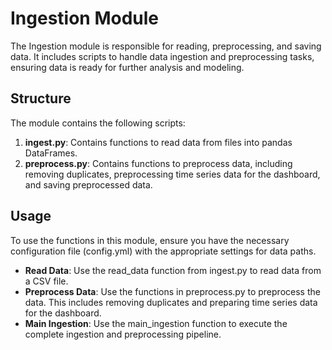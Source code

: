 # Ingestion Module

The Ingestion module is responsible for reading, preprocessing, and saving data. It includes scripts to handle data ingestion and preprocessing tasks, ensuring data is ready for further analysis and modeling.

## Structure

The module contains the following scripts:

1. **ingest.py**: Contains functions to read data from files into pandas DataFrames.
2. **preprocess.py**: Contains functions to preprocess data, including removing duplicates, preprocessing time series data for the dashboard, and saving preprocessed data.

## Usage

To use the functions in this module, ensure you have the necessary configuration file (config.yml) with the appropriate settings for data paths.

- **Read Data**: Use the read_data function from ingest.py to read data from a CSV file.
- **Preprocess Data**: Use the functions in preprocess.py to preprocess the data. This includes removing duplicates and preparing time series data for the dashboard.
- **Main Ingestion**: Use the main_ingestion function to execute the complete ingestion and preprocessing pipeline.